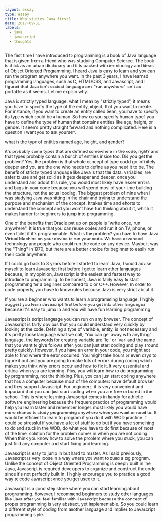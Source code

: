 ```yaml
---
layout: essay
type: essay
title: Who studies Java first?
date: 2017-09-01
labels:
  - java
  - javascript
  - thoughts
---
```


The first time I have introduced to programming is a book of Java language that is given from a friend who was studying Computer Science. The book is thick as an urban dictionary and it is packed with terminology and ideas of Object Oriented Programming. I heard Java is easy to learn and you can run the program anywhere you want.  In the past 3 years, I have learned programming languages, such as C, HTML/CSS, and Javascript, and I figured that Java isn't easiest language and "run anywhere" isn't as portable as it seems. Let me explain why.

Java is strictly typed language. what I mean by "strictly typed", it means you have to specify the type of the entity, object, that you want to create. For instance, if you want to create an entity called Sean, you have to specify its type which could be a human.  So how do you specify human type? you have to define the type of human that contains entities like age, height, or gender. It seems pretty straight forward and nothing complicated. Here is a question I want you to ask yourself.

what is the type of entities named age, height, and gender?

it's probably some types that are defined somewhere in the code, right? and that types probably contain a bunch of entities inside too. Did you get the problem? Yes, the problem is that whole concept of type could go infinitely deeper and you are the one who needs to define as you need it to be. The benefit of strictly typed language like Java is that the data, variables, are safer to use and get solid as it gets deeper and deeper. once you understand and adopt this rule, you would most likely have lesser errors and bugs in your code because you will spend most of your time building the structure, not the actual coding. The biggest problem of mine when I was studying Java was sitting in the chair and trying to understand the purpose and mechanism of the concept. It takes time and efforts to understand the concept and you won't have fun thinking about it, which it makes harder for beginners to jump into programming. 

One of the benefits that Oracle put up on people is "write once, run anywhere". It is true that you can reuse codes and run it on TV, phone, or even toilet if it's programmable. What is the problem? you have to have Java Virtual Machine on your device to run your code. We have advanced technology and people who could run the code on any device. Maybe it was the "Thing" in 1970, but there are a better choice for beginner to easily run their code anywhere. 





If I could go back to 3 years before I started to learn Java, I would advise myself to learn Javascript first before I get to learn other languages because, in my opinion, Javascript is the easiest and fastest way to introduce to programming. to be honest, Java is fairly easy to start programming for a beginner compared to C or C++. However, In order to code properly,  you have to know rules because Java is very strict about it. 

If you are a beginner who wants to learn a programming language, I highly suggest you learn Javascript first before you get into other languages because it's easy to jump in and you will have fun learning programming.

Javascript is script language you can run on any browser. The concept of Javascript is fairly obvious that you could understand very quickly by looking at the code. Defining a type of variable, entity, is not necessary and it's pretty loose language what we call, 'You can get away with anything' language. the keywords for creating variable are 'let' or 'var' and the name that you want to give follows after. you can just start coding and play around pretty quickly. However, if you have an error in your code, you might not able to find where the error occurred. You might take hours or even days to figure it out and you are going to make lots of errors during coding which makes you think why errors occur and how to fix it. It very essential and critical when you are learning. Plus, you will learn how to do programming by programming, not the thinking. Plus, you can just start coding anywhere that has a computer because most of the computers have default browser and they support Javascript. For beginners, it is very convenient and important that you can just start coding when you are free or bored in the school.  This is where learning Javascript comes in handy for athletic software engineering because the frequent practice of programming would help you learn faster and remember longer. most likely you would have more chance to study programming anywhere when you want or need to. It would be efficient to learn to program if you do it with WOD practice. it could be stressful if you have a lot of stuff to do but if you have something to do and stuck in the WOD, do what you have to do first because of most of the time,  solution for the problem comes in when you are not coding. When think you know how to solve the problem where you stuck, you can just find any computer and start fixing and learning.

Javascript is easy to jump in but hard to master. As I said previously, Javascript is very loose in a way where you want to build a big program. Unlike the concept of Object Oriented Programming is deeply built in the Java, Javascript is required developers to organize and construct the code since it's not perfectly built in. I highly encourage you to practice a good way to code Javascript once you get used to it. 

Javascript is a good step stone where you can start learning about programming.  However, I recommend beginners to study other languages like Java after you feel familiar with Javascript because the concept of proper programming is very abstract, yet implementable. So you could learn a different style of coding from another language and implies to Javascript programming style. 



